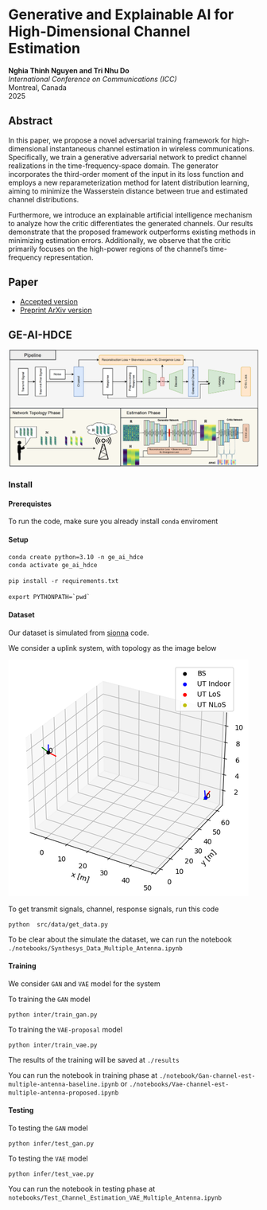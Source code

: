 # Generative and Explainable AI for High-Dimensional Channel Estimation
**Nghia Thinh Nguyen and Tri Nhu Do**  
_International Conference on Communications (ICC)_  
Montreal, Canada  
2025  

## Abstract
In this paper, we propose a novel adversarial training framework for high-dimensional instantaneous channel estimation in wireless communications. Specifically, we train a generative adversarial network to predict channel realizations in the time-frequency-space domain. The generator incorporates the third-order moment of the input in its loss function and employs a new reparameterization method for latent distribution learning, aiming to minimize the Wasserstein distance between true and estimated channel distributions.

Furthermore, we introduce an explainable artificial intelligence mechanism to analyze how the critic differentiates the generated channels. Our results demonstrate that the proposed framework outperforms existing methods in minimizing estimation errors. Additionally, we observe that the critic primarily focuses on the high-power regions of the channel’s time-frequency representation.

## Paper
- [Accepted version](./Nguyen_Do_ICC_2025_accepted_version.pdf)
- [Preprint ArXiv version](https://arxiv.org/abs/2504.10775)

## GE-AI-HDCE

![image](./images/full_pipeline.png)


### Install 
#### Prerequistes
To run the code, make sure you already install `conda` enviroment
#### Setup
```
conda create python=3.10 -n ge_ai_hdce 
conda activate ge_ai_hdce

pip install -r requirements.txt

export PYTHONPATH=`pwd`
```

#### Dataset

Our dataset is simulated from [sionna](https://nvlabs.github.io/sionna/index.html) code.

We consider a uplink system, with topology as the image below

![image](./images/topology.png)

To get transmit signals, channel, response signals, run this code
```
python  src/data/get_data.py
```

To be clear about the simulate the dataset, we can run the notebook `./notebooks/Synthesys_Data_Multiple_Antenna.ipynb`



#### Training 

We consider `GAN` and `VAE` model for the system

To training the `GAN` model
```
python inter/train_gan.py
```
To training the `VAE-proposal` model
```
python inter/train_vae.py
``` 
The results of the training will be saved at `./results`

You can run the notebook in training phase at `./notebook/Gan-channel-est-multiple-antenna-baseline.ipynb` or `./notebooks/Vae-channel-est-multiple-antenna-proposed.ipynb`

#### Testing

To testing the `GAN` model
```
python infer/test_gan.py
```

To testing the `VAE` model
```
python infer/test_vae.py
```

You can run the notebook in testing phase at `notebooks/Test_Channel_Estimation_VAE_Multiple_Antenna.ipynb`








